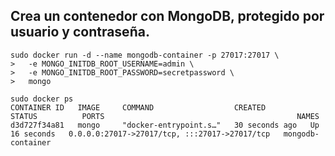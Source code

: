 ## Crea un contenedor con MongoDB, protegido por usuario y contraseña.

```
sudo docker run -d --name mongodb-container -p 27017:27017 \
>   -e MONGO_INITDB_ROOT_USERNAME=admin \
>   -e MONGO_INITDB_ROOT_PASSWORD=secretpassword \
>   mongo
```
```
sudo docker ps
CONTAINER ID   IMAGE     COMMAND                  CREATED          STATUS          PORTS                                           NAMES
d3d727f34a81   mongo     "docker-entrypoint.s…"   30 seconds ago   Up 16 seconds   0.0.0.0:27017->27017/tcp, :::27017->27017/tcp   mongodb-container
```